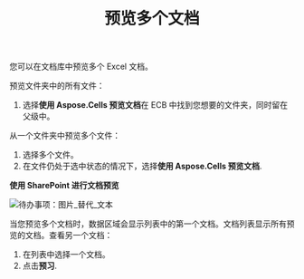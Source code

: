 ﻿---
title: 预览多个文档
type: docs
weight: 40
url: /zh/sharepoint/preview-multiple-documents/
---
您可以在文档库中预览多个 Excel 文档。

预览文件夹中的所有文件：

1. 选择**使用 Aspose.Cells 预览文档**在 ECB 中找到您想要的文件夹，同时留在父级中。

从一个文件夹中预览多个文件：

1. 选择多个文件。
1. 在文件仍处于选中状态的情况下，选择**使用 Aspose.Cells 预览文档**.

**使用 SharePoint 进行文档预览** 

![待办事项：图片_替代_文本](preview-multiple-documents_1.png)

当您预览多个文档时，数据区域会显示列表中的第一个文档。文档列表显示所有预览的文档。查看另一个文档：

1. 在列表中选择一个文档。
1. 点击**预习**.
